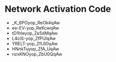 # Network Activation Code
* _K_6POyop_ReOk4qAw
* ee-EV-yop_ReKcwqAw
* tD1hIeyop_Ze5dMqAw
* L4ciS-yop_ZfPUIqAw
* YRELT-yop_ZfL60qAw
* HNnkTuyop_ZfA_UqAw
* nzxKNOyop_ZbU0QqAw
